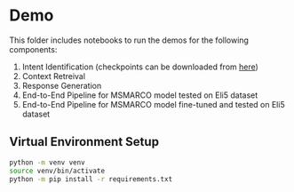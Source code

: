 # Demo

This folder includes notebooks to run the demos for the following components:
  1. Intent Identification (checkpoints can be downloaded from [here](https://drive.google.com/drive/folders/10pLisTRy_PcEfLVCIPmnlLGYF4TRYEde?usp=sharing))
  2. Context Retreival
  3. Response Generation
  4. End-to-End Pipeline for MSMARCO model tested on Eli5 dataset
  5. End-to-End Pipeline for MSMARCO model fine-tuned and tested on Eli5 dataset
  
  ## Virtual Environment Setup 

  ```bash
  python -m venv venv
  source venv/bin/activate
  python -m pip install -r requirements.txt
  ```
  
